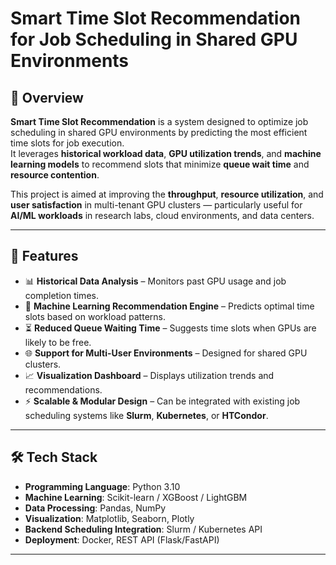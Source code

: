 # Smart Time Slot Recommendation for Job Scheduling in Shared GPU Environments

## 📌 Overview
**Smart Time Slot Recommendation** is a system designed to optimize job scheduling in shared GPU environments by predicting the most efficient time slots for job execution.  
It leverages **historical workload data**, **GPU utilization trends**, and **machine learning models** to recommend slots that minimize **queue wait time** and **resource contention**.

This project is aimed at improving the **throughput**, **resource utilization**, and **user satisfaction** in multi-tenant GPU clusters — particularly useful for **AI/ML workloads** in research labs, cloud environments, and data centers.

---

## 🚀 Features
- 📊 **Historical Data Analysis** – Monitors past GPU usage and job completion times.
- 🧠 **Machine Learning Recommendation Engine** – Predicts optimal time slots based on workload patterns.
- ⏳ **Reduced Queue Waiting Time** – Suggests time slots when GPUs are likely to be free.
- 🌐 **Support for Multi-User Environments** – Designed for shared GPU clusters.
- 📈 **Visualization Dashboard** – Displays utilization trends and recommendations.
- ⚡ **Scalable & Modular Design** – Can be integrated with existing job scheduling systems like **Slurm**, **Kubernetes**, or **HTCondor**.

---

## 🛠️ Tech Stack
- **Programming Language**: Python 3.10
- **Machine Learning**: Scikit-learn / XGBoost / LightGBM
- **Data Processing**: Pandas, NumPy
- **Visualization**: Matplotlib, Seaborn, Plotly
- **Backend Scheduling Integration**: Slurm / Kubernetes API
- **Deployment**: Docker, REST API (Flask/FastAPI)
---

